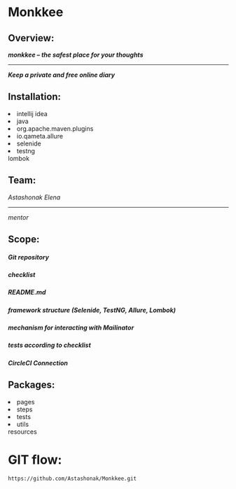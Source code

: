 Monkkee
===============

Overview:
------------------
  
   ***monkkee – the safest place for your thoughts***
   ***
   ***Keep a private and free online diary***

Installation:
------------------

   <li>intellij idea</li>
   <li>java</li>
   <li>org.apache.maven.plugins</li>
   <li>io.qameta.allure</li>
   <li>selenide</li>
   <li>testng</li>
   lombok
 
Team:
------------------

  _Astashonak_ _Elena_
  ***
  _mentor_
       
Scope:
------------------
    
   ##### Git repository
   ##### checklist
   ##### README.md
   ##### framework structure (Selenide, TestNG, Allure, Lombok)    
   ##### mechanism for interacting with Mailinator 
   ##### tests according to checklist
   ##### CircleCI Connection  

Packages:
------------------
<li>pages</li>  
<li>steps</li>
<li>tests</li>
<li>utils</li>
resources

 
GIT flow:
=======================

`https://github.com/Astashonak/Monkkee.git` 